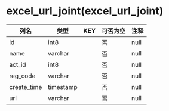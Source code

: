 # excel_url_joint(excel_url_joint)
| 列名   | 类型   | KEY  | 可否为空 | 注释   |
| ---- | ---- | ---- | ---- | ---- |
|id|int8||否|null|
|name|varchar||否|null|
|act_id|int8||否|null|
|reg_code|varchar||否|null|
|create_time|timestamp||否|null|
|url|varchar||否|null|

